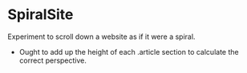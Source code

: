 SpiralSite
==

Experiment to scroll down a website as if it were a spiral.

 * Ought to add up the height of each .article section to calculate the correct perspective.
 


